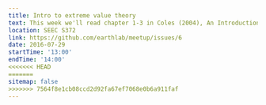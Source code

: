 ```yaml
---
title: Intro to extreme value theory
text: This week we'll read chapter 1-3 in Coles (2004), An Introduction to Statistical Modeling of Extreme Values. You can get a pdf from the CU library or via Google. If you're already pretty well versed in maximum likelihood estimation, you can probably jump to chapter 3.
location: SEEC S372
link: https://github.com/earthlab/meetup/issues/6
date: 2016-07-29
startTime: '13:00'
endTime: '14:00'
<<<<<<< HEAD
=======
sitemap: false
>>>>>>> 7564f8e1cb08ccd2d92fa67ef7068e0b6a911faf
---
```

